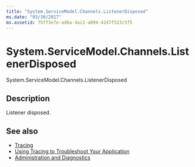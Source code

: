 ```yaml
---
title: "System.ServiceModel.Channels.ListenerDisposed"
ms.date: "03/30/2017"
ms.assetid: 75ff3e7e-ad6a-4ac2-a094-4247f523c5f5
---
```

# System.ServiceModel.Channels.ListenerDisposed
System.ServiceModel.Channels.ListenerDisposed  
  
## Description  
 Listener disposed.  
  
## See also
- [Tracing](../../../../../docs/framework/wcf/diagnostics/tracing/index.md)
- [Using Tracing to Troubleshoot Your Application](../../../../../docs/framework/wcf/diagnostics/tracing/using-tracing-to-troubleshoot-your-application.md)
- [Administration and Diagnostics](../../../../../docs/framework/wcf/diagnostics/index.md)
